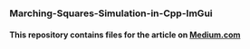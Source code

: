 ### Marching-Squares-Simulation-in-Cpp-ImGui

#### This repository contains files for the article on [Medium.com](https://markus-x-buchholz.medium.com/marching-squares-simulation-in-c-imgui-2c80119fee5)
